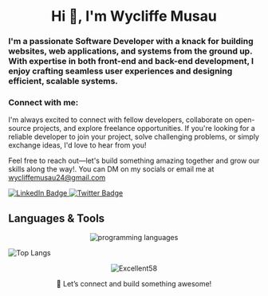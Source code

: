 <h1 align="center">Hi 👋, I'm Wycliffe Musau</h1>
<h3>I'm a passionate Software Developer with a knack for building websites, web applications, and systems from the ground up. With expertise in both front-end and back-end development, I enjoy crafting seamless user experiences and designing efficient, scalable systems.
</h3>

<h3 align="left">Connect with me:</h3>
<p>I'm always excited to connect with fellow developers, collaborate on open-source projects, and explore freelance opportunities. If you're looking for a reliable developer to join your project, solve challenging problems, or simply exchange ideas, I'd love to hear from you!

Feel free to reach out—let's build something amazing together and grow our skills along the way!. You can DM on my socials or email me at <span style="color:blue">wycliffemusau24@gmail.com</span>
</p>
<div id="badges">
  <a href="https://www.linkedin.com/in/wycliffe-musau-22a77b28a/">
    <img src="https://img.shields.io/badge/LinkedIn-blue?style=for-the-badge&logo=linkedin&logoColor=white" alt="LinkedIn Badge"/>
  </a>
  <a href="https://x.com/wycliffe_musau">
    <img src="https://img.shields.io/badge/Twitter-blue?style=for-the-badge&logo=twitter&logoColor=white" alt="Twitter Badge"/>
  </a>
</div>
  
<h2>Languages & Tools</h2>
<p align="center">
  <img src="https://skillicons.dev/icons?i=html,css,js,ts,py,go,react,nextjs,tailwind,django,flask,mysql,postgres,sqlite,mongodb,redis,vscode,github,git" alt="programming languages" align="center"/>
</p> 

![Top Langs](https://github-readme-stats.vercel.app/api/top-langs/?username=Excellent58&size_weight=0.5&count_weight=0.5)

<p align="center"> <img src="https://github-readme-stats.vercel.app/api?username=Excellent58&show_icons=true&theme=react" alt="Excellent58" />
    

<p align="center">🚀 Let’s connect and build something awesome!

</p>
<!--
**Excellent58/Excellent58** is a ✨ _special_ ✨ repository because its `README.md` (this file) appears on your GitHub profile.

Here are some ideas to get you started:

- 🔭 I’m currently working on ...
- 🌱 I’m currently learning ...
- 👯 I’m looking to collaborate on ...
- 🤔 I’m looking for help with ...
- 💬 Ask me about ...
- 📫 How to reach me: ...
- 😄 Pronouns: ...
- ⚡ Fun fact: ...
-->
